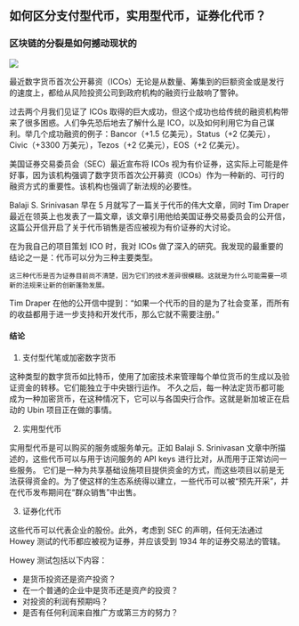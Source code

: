 ## 如何区分支付型代币，实用型代币，证券化代币？

### 区块链的分裂是如何撼动现状的

![](https://user-gold-cdn.xitu.io/2018/11/21/16735f09649609c2?imageslim)


最近数字货币首次公开募资（ICOs）无论是从数量、筹集到的巨额资金或是发行的速度上，都给从风险投资公司到政府机构的融资行业敲响了警钟。

过去两个月我们见证了 ICOs 取得的巨大成功，但这个成功也给传统的融资机构带来了很多困惑。人们争先恐后地去了解什么是 ICO，以及如何利用它为自己谋利。举几个成功融资的例子：Bancor（+1.5 亿美元），Status（+2 亿美元），Civic（+3300 万美元），Tezos（+2 亿美元），EOS（+2 亿美元）。

美国证券交易委员会（SEC）最近宣布将 ICOs 视为有价证券，这实际上可能是件好事，因为该机构强调了数字货币首次公开募资（ICOs）作为一种新的、可行的融资方式的重要性。该机构也强调了新法规的必要性。

Balaji S. Srinivasan 早在 5 月就写了一篇关于代币的伟大文章，同时 Tim Draper 最近在领英上也发表了一篇文章，该文章引用他给美国证券交易委员会的公开信，这篇公开信开启了关于代币销售是否应被视为有价证券的大讨论。

在为我自己的项目策划 ICO 时，我对 ICOs 做了深入的研究。我发现的最重要的结论之一是：代币可以分为三种主要类型。

    这三种代币是否为证券目前尚不清楚，因为它们的技术差异很模糊。这就是为什么可能需要一项新的法规来让新的创新蓬勃发展。


Tim Draper 在他的公开信中提到：“如果一个代币的目的是为了社会变革，而所有的收益都用于进一步支持和开发代币，那么它就不需要注册。”


#### 结论

1. 支付型代笔或加密数字货币
 
这种类型的数字货币如比特币，使用了加密技术来管理每个单位货币的生成以及验证资金的转移。它们能独立于中央银行运作。
不久之后，每一种法定货币都可能成为一种加密货币，在这种情况下，它可以与各国央行合作。这就是新加坡正在启动的 Ubin 项目正在做的事情。

2. 实用型代币

实用型代币是可以购买的服务或服务单元。正如 Balaji S. Srinivasan 文章中所描述的，这些代币可以与用于访问服务的 API keys 进行比对，从而用于正常访问一些服务。
它们是一种为共享基础设施项目提供资金的方式，而这些项目以前是无法获得资金的。为了使这样的生态系统得以建立，一些代币可以被“预先开采”，并在代币发布期间在“群众销售”中出售。

3. 证券化代币

这些代币可以代表企业的股份。此外，考虑到 SEC 的声明，任何无法通过 Howey 测试的代币都应被视为证券，并应该受到 1934 年的证券交易法的管辖。

Howey 测试包括以下内容：

- 是货币投资还是资产投资？
- 在一个普通的企业中是货币还是资产的投资？
- 对投资的利润有预期吗？
- 是否有任何利润来自推广方或第三方的努力？

